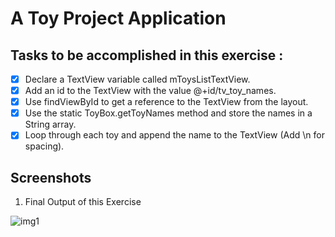 # A Toy Project Application

## Tasks to be accomplished in this exercise :
- [x] Declare a TextView variable called mToysListTextView.
- [x] Add an id to the TextView with the value @+id/tv_toy_names.
- [x] Use findViewById to get a reference to the TextView from the layout.
- [x] Use the static ToyBox.getToyNames method and store the names in a String array.
- [x] Loop through each toy and append the name to the TextView (Add \n for spacing).

## Screenshots
1. Final Output of this Exercise

![img1](https://github.com/kuluruvineeth/ToyProject/blob/exercise2/Screenshots/img.png)
